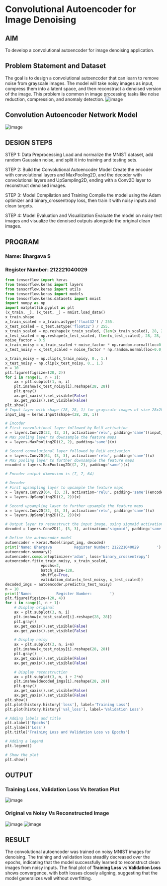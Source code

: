 # Convolutional Autoencoder for Image Denoising

## AIM

To develop a convolutional autoencoder for image denoising application.

## Problem Statement and Dataset
The goal is to design a convolutional autoencoder that can learn to remove noise from grayscale images. The model will take noisy images as input, compress them into a latent space, and then reconstruct a denoised version of the image. This problem is common in image processing tasks like noise reduction, compression, and anomaly detection.
![image](https://github.com/user-attachments/assets/d58355a0-ced9-4c08-9ff8-28f64fd8f946)


## Convolution Autoencoder Network Model

![image](https://github.com/user-attachments/assets/a3afc089-cac0-4c78-b3cf-6aad751d8029)

## DESIGN STEPS

STEP 1: Data Preprocessing
Load and normalize the MNIST dataset, add random Gaussian noise, and split it into training and testing sets.

STEP 2: Build the Convolutional Autoencoder Model
Create the encoder with convolutional layers and MaxPooling2D, and the decoder with convolutional layers and UpSampling2D, ending with a Conv2D layer to reconstruct denoised images.

STEP 3: Model Compilation and Training
Compile the model using the Adam optimizer and binary_crossentropy loss, then train it with noisy inputs and clean targets.

STEP 4: Model Evaluation and Visualization
Evaluate the model on noisy test images and visualize the denoised outputs alongside the original clean images.

## PROGRAM
### Name: Bhargava S
### Register Number: 212221040029

```python
from tensorflow import keras
from tensorflow.keras import layers
from tensorflow.keras import utils
from tensorflow.keras import models
from tensorflow.keras.datasets import mnist
import numpy as np
import matplotlib.pyplot as plt
(x_train, _), (x_test, _) = mnist.load_data()
x_train.shape
x_train_scaled = x_train.astype('float32') / 255.
x_test_scaled = x_test.astype('float32') / 255.
x_train_scaled = np.reshape(x_train_scaled, (len(x_train_scaled), 28, 28, 1))
x_test_scaled = np.reshape(x_test_scaled, (len(x_test_scaled), 28, 28, 1))
noise_factor = 0.5
x_train_noisy = x_train_scaled + noise_factor * np.random.normal(loc=0.0, scale=1.0, size=x_train_scaled.shape) 
x_test_noisy = x_test_scaled + noise_factor * np.random.normal(loc=0.0, scale=1.0, size=x_test_scaled.shape) 

x_train_noisy = np.clip(x_train_noisy, 0., 1.)
x_test_noisy = np.clip(x_test_noisy, 0., 1.)
n = 10
plt.figure(figsize=(20, 2))
for i in range(1, n + 1):
    ax = plt.subplot(1, n, i)
    plt.imshow(x_test_noisy[i].reshape(28, 28))
    plt.gray()
    ax.get_xaxis().set_visible(False)
    ax.get_yaxis().set_visible(False)
plt.show()
# Input layer with shape (28, 28, 1) for grayscale images of size 28x28
input_img = keras.Input(shape=(28, 28, 1))

# Encoder
# First convolutional layer followed by ReLU activation
x = layers.Conv2D(32, (3, 3), activation='relu', padding='same')(input_img)
# Max pooling layer to downsample the feature maps
x = layers.MaxPooling2D((2, 2), padding='same')(x)

# Second convolutional layer followed by ReLU activation
x = layers.Conv2D(64, (3, 3), activation='relu', padding='same')(x)
# Max pooling layer to further downsample the feature maps
encoded = layers.MaxPooling2D((2, 2), padding='same')(x)

# Encoder output dimension is (7, 7, 64)

# Decoder
# First upsampling layer to upsample the feature maps
x = layers.Conv2D(64, (3, 3), activation='relu', padding='same')(encoded)
x = layers.UpSampling2D((2, 2))(x)

# Second upsampling layer to further upsample the feature maps
x = layers.Conv2D(32, (3, 3), activation='relu', padding='same')(x)
x = layers.UpSampling2D((2, 2))(x)

# Output layer to reconstruct the input image, using sigmoid activation
decoded = layers.Conv2D(1, (3, 3), activation='sigmoid', padding='same')(x)

# Define the autoencoder model
autoencoder = keras.Model(input_img, decoded)
print('Name: Bhargava          Register Number: 212221040029        ')
autoencoder.summary()
autoencoder.compile(optimizer='adam', loss='binary_crossentropy')
autoencoder.fit(x_train_noisy, x_train_scaled,
                epochs=2,
                batch_size=128,
                shuffle=True,
                validation_data=(x_test_noisy, x_test_scaled))
decoded_imgs = autoencoder.predict(x_test_noisy)
n = 10
print('Name:           Register Number:        ')
plt.figure(figsize=(20, 4))
for i in range(1, n + 1):
    # Display original
    ax = plt.subplot(3, n, i)
    plt.imshow(x_test_scaled[i].reshape(28, 28))
    plt.gray()
    ax.get_xaxis().set_visible(False)
    ax.get_yaxis().set_visible(False)

    # Display noisy
    ax = plt.subplot(3, n, i+n)
    plt.imshow(x_test_noisy[i].reshape(28, 28))
    plt.gray()
    ax.get_xaxis().set_visible(False)
    ax.get_yaxis().set_visible(False)    

    # Display reconstruction
    ax = plt.subplot(3, n, i + 2*n)
    plt.imshow(decoded_imgs[i].reshape(28, 28))
    plt.gray()
    ax.get_xaxis().set_visible(False)
    ax.get_yaxis().set_visible(False)
plt.show()
plt.plot(history.history['loss'], label='Training Loss')
plt.plot(history.history['val_loss'], label='Validation Loss')

# Adding labels and title
plt.xlabel('Epochs')
plt.ylabel('Loss')
plt.title('Training Loss and Validation Loss vs Epochs')

# Adding a legend
plt.legend()

# Show the plot
plt.show()
```

## OUTPUT

### Training Loss, Validation Loss Vs Iteration Plot
![image](https://github.com/user-attachments/assets/d6f55335-d60e-4fb5-8068-a171bbe0b589)


### Original vs Noisy Vs Reconstructed Image

![image](https://github.com/user-attachments/assets/a3760c99-0b94-4e7c-ba78-211788e80453)
![image](https://github.com/user-attachments/assets/b1f52783-dbdc-41de-b97c-156698b5d7c3)


## RESULT
The convolutional autoencoder was trained on noisy MNIST images for denoising. The training and validation loss steadily decreased over the epochs, indicating that the model successfully learned to reconstruct clean images from noisy inputs. The final plot of **Training Loss** vs **Validation Loss** shows convergence, with both losses closely aligning, suggesting that the model generalizes well without overfitting.
